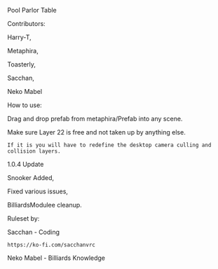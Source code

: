 Pool Parlor Table

Contributors:

  Harry-T,
  
  Metaphira,
  
  Toasterly,
  
  Sacchan,
  
  Neko Mabel


How to use:

  Drag and drop prefab from metaphira/Prefab into any scene.
  
  Make sure Layer 22 is free and not taken up by anything else.
  
    If it is you will have to redefine the desktop camera culling and collision layers.


1.0.4 Update 

Snooker Added,

Fixed various issues,

BilliardsModulee cleanup.


Ruleset by:

Sacchan - Coding 
	
 	https://ko-fi.com/sacchanvrc
 
Neko Mabel - Billiards Knowledge
